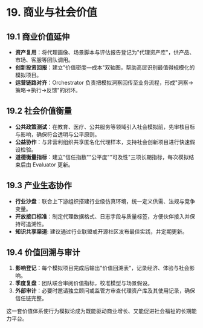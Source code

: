 # 19. 商业与社会价值

## 19.1 商业价值延伸
- **资产复用**：将代理画像、场景脚本与评估报告登记为"代理资产库"，供产品、市场、客服等团队调用。
- **创新投资回报**：建立"价值密度—成本"双轴图，帮助高层识别最值得规模化的模拟项目。
- **运营链路对齐**：Orchestrator 负责把模拟洞察回传至业务流程，形成"洞察→策略→执行→反馈"的闭环。

## 19.2 社会价值衡量
- **公共政策测试**：在教育、医疗、公共服务等领域引入社会模拟前，先审核目标与影响，确保符合透明与公平原则。
- **公益协作**：与非营利组织共享匿名化代理样本，支持社会创新项目进行快速假设检验。
- **道德衡量指标**：建立"信任指数""公平度""可及性"三项长期指标，每次模拟结束后由 Evaluator 更新。

## 19.3 产业生态协作
- **行业沙盘**：联合上下游组织搭建行业级仿真环境，统一定义供需、法规与竞争变量。
- **开放接口标准**：制定代理数据格式、日志字段与质量标签，方便伙伴接入并保持可追溯性。
- **知识共享渠道**: 建议通过行业联盟或开源社区发布最佳实践，并定期更新。

## 19.4 价值回溯与审计
1. **影响登记**：每个模拟项目完成后输出"价值回溯表"，记录经济、体验与社会影响。
2. **季度复盘**：团队联合审阅价值指标，校准模型与场景假设。
3. **外部审计**：必要时邀请独立顾问或监管方审查代理资产库及其使用记录，确保信任链完整。

这一套价值体系使行为模拟论成为既能驱动商业增长、又能促进社会福祉的长期能力平台。
